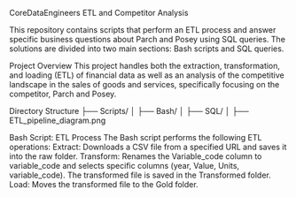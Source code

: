 CoreDataEngineers ETL and Competitor Analysis

This repository contains scripts that perform an ETL process and answer specific business questions about Parch and Posey using SQL queries. The solutions are divided into two main sections: Bash scripts and SQL queries.

Project Overview
This project handles both the extraction, transformation, and loading (ETL) of financial data as well as an analysis of the competitive landscape in the sales of goods and services, specifically focusing on the competitor, Parch and Posey.

Directory Structure
├── Scripts/
│   ├── Bash/
│   ├── SQL/
│   ├── ETL_pipeline_diagram.png

Bash Script: ETL Process
The Bash script performs the following ETL operations:
Extract: Downloads a CSV file from a specified URL and saves it into the raw folder.
Transform: Renames the Variable_code column to variable_code and selects specific columns (year, Value, Units, variable_code). The transformed file is saved in the Transformed folder.
Load: Moves the transformed file to the Gold folder.
